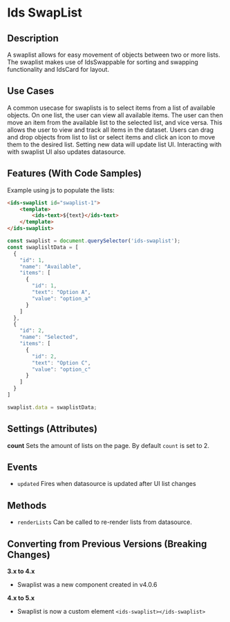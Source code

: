 # Ids SwapList

## Description

A swaplist allows for easy movement of objects between two or more lists. The swaplist makes use of IdsSwappable for sorting and swapping functionality and IdsCard for layout.

## Use Cases

A common usecase for swaplists is to select items from a list of available objects. On one list, the user can view all available items. The user can then move an item from the available list to the selected list, and vice versa. This allows the user to view and track all items in the dataset. Users can drag and drop objects from list to list or select items and click an icon to move them to the desired list. Setting new data will update list UI. Interacting with with swaplist UI also updates datasource.

## Features (With Code Samples)

Example using js to populate the lists:

```html
<ids-swaplist id="swaplist-1">
    <template>
        <ids-text>${text}</ids-text>
    </template>
</ids-swaplist>
```

```js
const swaplist = document.querySelector('ids-swaplist');
const swaplisltData = [
  {
    "id": 1,
    "name": "Available",
    "items": [
      {
        "id": 1,
        "text": "Option A",
        "value": "option_a"
      }
    ]
  },
  {
    "id": 2,
    "name": "Selected",
    "items": [
      {
        "id": 2,
        "text": "Option C",
        "value": "option_c"
      }
    ]
  }
]

swaplist.data = swaplistData;
```
## Settings (Attributes)
**count** Sets the amount of lists on the page. By default `count` is set to 2.

## Events

- `updated` Fires when datasource is updated after UI list changes

## Methods

- `renderLists` Can be called to re-render lists from datasource.

## Converting from Previous Versions (Breaking Changes)

**3.x to 4.x**

- Swaplist was a new component created in v4.0.6

**4.x to 5.x**

- Swaplist is now a custom element `<ids-swaplist></ids-swaplist>`
